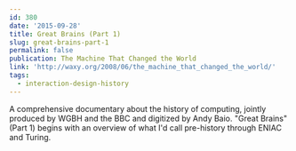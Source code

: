 ```yaml
---
id: 380
date: '2015-09-28'
title: Great Brains (Part 1)
slug: great-brains-part-1
permalink: false
publication: The Machine That Changed the World
link: 'http://waxy.org/2008/06/the_machine_that_changed_the_world/'
tags:
  - interaction-design-history
---
```

A comprehensive documentary about the history of computing, jointly produced by WGBH and the BBC and digitized by Andy Baio. "Great Brains" (Part 1) begins with an overview of what I'd call pre-history through ENIAC and Turing.
